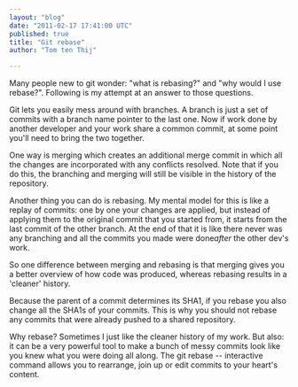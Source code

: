 ```yaml
---
layout: "blog"
date: "2011-02-17 17:41:00 UTC"
published: true
title: "Git rebase"
author: "Tom ten Thij"

---
```


Many people new to git wonder: "what is rebasing?" and "why would I use rebase?". Following is my attempt at an answer to those questions.

Git lets you easily mess around with branches. A branch is just a set of commits with a branch name pointer to the last one. Now if work done by another developer and your work share a common commit, at some point you'll need to bring the two together.

One way is merging which creates an additional merge commit in which all the changes are incorporated with any conflicts resolved. Note that if you do this, the branching and merging will still be visible in the history of the repository.

Another thing you can do is rebasing. My mental model for this is like a replay of commits: one by one your changes are applied, but instead of applying them to the original commit that you started from, it starts from the last commit of the other branch. At the end of that it is like there never was any branching and all the commits you made were done*after* the other dev's work.

So one difference between merging and rebasing is that merging gives you a better overview of how code was produced, whereas rebasing results in a 'cleaner' history.

Because the parent of a commit determines its SHA1, if you rebase you also change all the SHA1s of your commits. This is why you should not rebase any commits that were already pushed to a shared repository.

Why rebase? Sometimes I just like the cleaner history of my work. But also: it can be a very powerful tool to make a bunch of messy commits look like you knew what you were doing all along. The git rebase -- interactive command allows you to rearrange, join up or edit commits to your heart's content.


